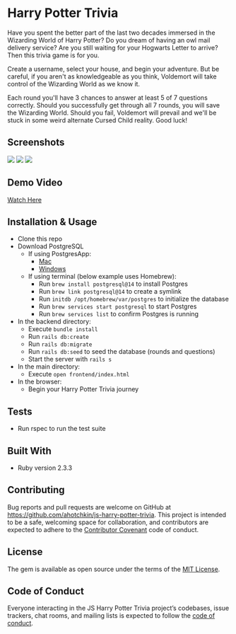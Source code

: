 # Harry Potter Trivia

Have you spent the better part of the last two decades immersed in the Wizarding World of Harry Potter? Do you dream of having an owl mail delivery service? Are you still waiting for your Hogwarts Letter to arrive? Then this trivia game is for you.

Create a username, select your house, and begin your adventure. But be careful, if you aren't as knowledgeable as you think, Voldemort will take control of the Wizarding World as we know it.

Each round you'll have 3 chances to answer at least 5 of 7 questions correctly. Should you successfully get through all 7 rounds, you will save the Wizarding World. Should you fail, Voldemort will prevail and we'll be stuck in some weird alternate Cursed Child reality. Good luck!

## Screenshots

![](https://user-images.githubusercontent.com/33204849/76117042-0ffc4180-5fb9-11ea-920d-3ebef94f797c.png)
![](https://user-images.githubusercontent.com/33204849/76117072-1e4a5d80-5fb9-11ea-9756-84c8cbb007c8.png)
![](https://user-images.githubusercontent.com/33204849/76117119-3326f100-5fb9-11ea-9a91-bc5e75c77e8e.png)

## Demo Video

[Watch Here](https://youtu.be/rpA5Lei2CPc)

## Installation & Usage

* Clone this repo
* Download PostgreSQL
  * If using PostgresApp:
    * [Mac](https://postgresapp.com/downloads.html)
    * [Windows](https://www.postgresql.org/download/)
  * If using terminal (below example uses Homebrew):
    * Run `brew install postgresql@14` to install Postgres
    * Run `brew link postgresql@14` to create a symlink
    * Run `initdb /opt/homebrew/var/postgres` to initialize the database
    * Run `brew services start postgresql` to start Postgres
    * Run `brew services list` to confirm Postgres is running
* In the backend directory:
  * Execute `bundle install`
  * Run `rails db:create`
  * Run `rails db:migrate`
  * Run `rails db:seed` to seed the database (rounds and questions)
  * Start the server with `rails s`
* In the main directory:
  * Execute `open frontend/index.html`
* In the browser:
  * Begin your Harry Potter Trivia journey

## Tests

* Run rspec to run the test suite

## Built With

* Ruby version 2.3.3

## Contributing

Bug reports and pull requests are welcome on GitHub at https://github.com/ahotchkin/js-harry-potter-trivia. This project is intended to be a safe, welcoming space for collaboration, and contributors are expected to adhere to the [Contributor Covenant](http://contributor-covenant.org) code of conduct.

## License

The gem is available as open source under the terms of the [MIT License](https://opensource.org/licenses/MIT).

## Code of Conduct

Everyone interacting in the JS Harry Potter Trivia project’s codebases, issue trackers, chat rooms, and mailing lists is expected to follow the [code of conduct](https://github.com/ahotchkin/js-harry-potter-trivia/blob/master/CODE_OF_CONDUCT.md).
